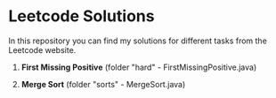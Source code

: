 # Leetcode Solutions

In this repository you can find my solutions for different tasks from the Leetcode website.

1. **First Missing Positive** (folder "hard" - FirstMissingPositive.java)

1. **Merge Sort** (folder "sorts" - MergeSort.java)